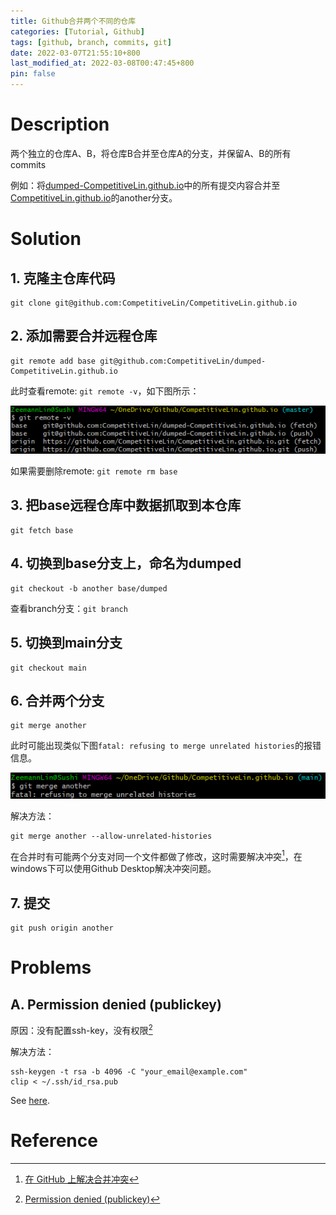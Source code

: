 ```yaml
---
title: Github合并两个不同的仓库
categories: [Tutorial, Github]
tags: [github, branch, commits, git]
date: 2022-03-07T21:55:10+800
last_modified_at: 2022-03-08T00:47:45+800
pin: false
---
```


# Description

两个独立的仓库A、B，将仓库B合并至仓库A的分支，并保留A、B的所有commits

例如：将[dumped-CompetitiveLin.github.io][dumped]中的所有提交内容合并至[CompetitiveLin.github.io][merged]的another分支。

# Solution

## 1. 克隆主仓库代码

```console
git clone git@github.com:CompetitiveLin/CompetitiveLin.github.io
```

## 2. 添加需要合并远程仓库

```console
git remote add base git@github.com:CompetitiveLin/dumped-CompetitiveLin.github.io
```

此时查看remote: `git remote -v`，如下图所示：

![](/images/posts/4-1.png)

如果需要删除remote: `git remote rm base`

## 3. 把base远程仓库中数据抓取到本仓库

```console
git fetch base
```

## 4. 切换到base分支上，命名为dumped

```console
git checkout -b another base/dumped
```

查看branch分支：`git branch`

## 5. 切换到main分支

```console
git checkout main
```

## 6. 合并两个分支

```console
git merge another
```

此时可能出现类似下图`fatal: refusing to merge unrelated histories`的报错信息。

![](/images/posts/4-2.png)

解决方法：

```console
git merge another --allow-unrelated-histories
```

在合并时有可能两个分支对同一个文件都做了修改，这时需要解决冲突[^1]，在windows下可以使用Github Desktop解决冲突问题。

## 7. 提交

```console
git push origin another
```

# Problems

## A. Permission denied (publickey)

  原因：没有配置ssh-key，没有权限[^2]

  解决方法：
  
  ```console
  ssh-keygen -t rsa -b 4096 -C "your_email@example.com"
  clip < ~/.ssh/id_rsa.pub
  ```

  See [here][ssh-key].

# Reference

  [^1]: [在 GitHub 上解决合并冲突](https://docs.github.com/cn/pull-requests/collaborating-with-pull-requests/addressing-merge-conflicts/resolving-a-merge-conflict-on-github)
  [^2]: [Permission denied (publickey)](https://docs.github.com/en/authentication/troubleshooting-ssh/error-permission-denied-publickey)

[ssh-key]: https://stackoverflow.com/questions/2643502/git-how-to-solve-permission-denied-publickey-error-when-using-git
[dumped]: https://github.com/CompetitiveLin/dumped-CompetitiveLin.github.io
[merged]: https://github.com/CompetitiveLin/CompetitiveLin.github.io